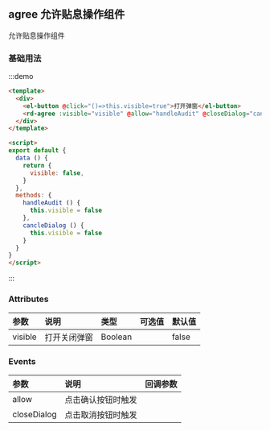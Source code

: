 ## agree 允许贴息操作组件

允许贴息操作组件

### 基础用法

:::demo

```html
<template>
  <div>
    <el-button @click="()=>this.visible=true">打开弹窗</el-button>
    <rd-agree :visible="visible" @allow="handleAudit" @closeDialog="cancleDialog"/>
  </div>
</template>

<script>
export default {
  data () {
    return {
      visible: false,
    }
  },
  methods: {
    handleAudit () {
      this.visible = false
    },
    cancleDialog () {
      this.visible = false
    }
  }
}
</script>
```

:::


### Attributes

| 参数  | 说明  | 类型  | 可选值  | 默认值  |
|:----------|:----------|:----------|:----------|:----------|
| visible    | 打开关闭弹窗    | Boolean    |     | false    |

### Events

| 参数  | 说明  | 回调参数  |
|:----------|:----------|:----------|
| allow    | 点击确认按钮时触发    |     |
| closeDialog    | 点击取消按钮时触发   |     |
